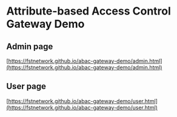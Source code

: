 # Attribute-based Access Control Gateway Demo

## Admin page

[https://fstnetwork.github.io/abac-gateway-demo/admin.html](https://fstnetwork.github.io/abac-gateway-demo/admin.html)

## User page

[https://fstnetwork.github.io/abac-gateway-demo/user.html](https://fstnetwork.github.io/abac-gateway-demo/user.html)
